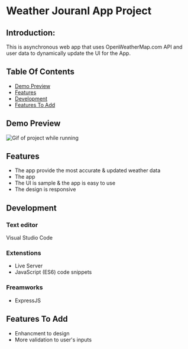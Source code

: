 # Weather Jouranl App Project
## Introduction:
This is asynchronous web app that uses OpenWeatherMap.com API and user data to dynamically update the UI for the App.

## Table Of Contents
- [Demo Preview](#demo-preview)
- [Features](#features)
- [Development](#development)
- [Features To Add](#features-to-add)

## Demo Preview
![Gif of project while running]()

## Features
- The app provide the most accurate & updated weather data 
- The app 
- The UI is sample & the app is easy to use
- The design is responsive

## Development
### Text editor
Visual Studio Code

### Extenstions
- Live Server
- JavaScript (ES6) code snippets

### Freamworks
- ExpressJS

## Features To Add
- Enhancment to design 
- More validation to user's inputs